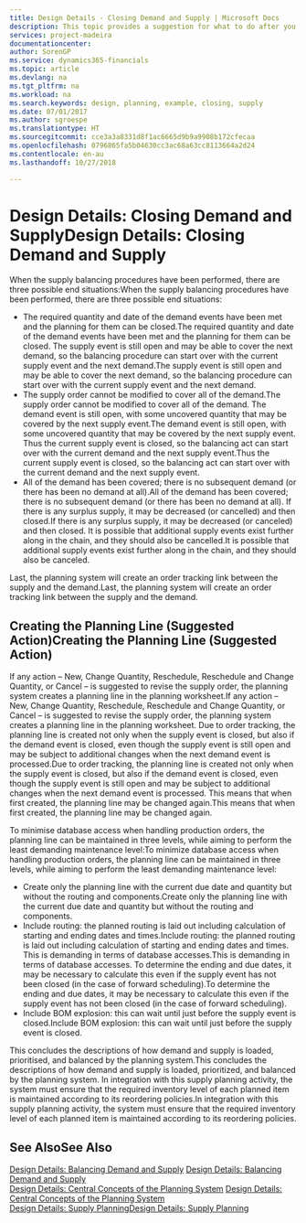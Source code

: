 ```yaml
---
title: Design Details - Closing Demand and Supply | Microsoft Docs
description: This topic provides a suggestion for what to do after you perform supply balancing procedures.
services: project-madeira
documentationcenter: 
author: SorenGP
ms.service: dynamics365-financials
ms.topic: article
ms.devlang: na
ms.tgt_pltfrm: na
ms.workload: na
ms.search.keywords: design, planning, example, closing, supply
ms.date: 07/01/2017
ms.author: sgroespe
ms.translationtype: HT
ms.sourcegitcommit: cce3a3a8331d8f1ac6665d9b9a9908b172cfecaa
ms.openlocfilehash: 0796865fa5b04630cc3ac68a63cc8113664a2d24
ms.contentlocale: en-au
ms.lasthandoff: 10/27/2018

---
```

# <a name="design-details-closing-demand-and-supply"></a><span data-ttu-id="a6d85-103">Design Details: Closing Demand and Supply</span><span class="sxs-lookup"><span data-stu-id="a6d85-103">Design Details: Closing Demand and Supply</span></span>
<span data-ttu-id="a6d85-104">When the supply balancing procedures have been performed, there are three possible end situations:</span><span class="sxs-lookup"><span data-stu-id="a6d85-104">When the supply balancing procedures have been performed, there are three possible end situations:</span></span>  
  
* <span data-ttu-id="a6d85-105">The required quantity and date of the demand events have been met and the planning for them can be closed.</span><span class="sxs-lookup"><span data-stu-id="a6d85-105">The required quantity and date of the demand events have been met and the planning for them can be closed.</span></span> <span data-ttu-id="a6d85-106">The supply event is still open and may be able to cover the next demand, so the balancing procedure can start over with the current supply event and the next demand.</span><span class="sxs-lookup"><span data-stu-id="a6d85-106">The supply event is still open and may be able to cover the next demand, so the balancing procedure can start over with the current supply event and the next demand.</span></span>  
* <span data-ttu-id="a6d85-107">The supply order cannot be modified to cover all of the demand.</span><span class="sxs-lookup"><span data-stu-id="a6d85-107">The supply order cannot be modified to cover all of the demand.</span></span> <span data-ttu-id="a6d85-108">The demand event is still open, with some uncovered quantity that may be covered by the next supply event.</span><span class="sxs-lookup"><span data-stu-id="a6d85-108">The demand event is still open, with some uncovered quantity that may be covered by the next supply event.</span></span> <span data-ttu-id="a6d85-109">Thus the current supply event is closed, so the balancing act can start over with the current demand and the next supply event.</span><span class="sxs-lookup"><span data-stu-id="a6d85-109">Thus the current supply event is closed, so the balancing act can start over with the current demand and the next supply event.</span></span>  
* <span data-ttu-id="a6d85-110">All of the demand has been covered; there is no subsequent demand (or there has been no demand at all).</span><span class="sxs-lookup"><span data-stu-id="a6d85-110">All of the demand has been covered; there is no subsequent demand (or there has been no demand at all).</span></span> <span data-ttu-id="a6d85-111">If there is any surplus supply, it may be decreased (or cancelled) and then closed.</span><span class="sxs-lookup"><span data-stu-id="a6d85-111">If there is any surplus supply, it may be decreased (or canceled) and then closed.</span></span> <span data-ttu-id="a6d85-112">It is possible that additional supply events exist further along in the chain, and they should also be cancelled.</span><span class="sxs-lookup"><span data-stu-id="a6d85-112">It is possible that additional supply events exist further along in the chain, and they should also be canceled.</span></span>  
  
<span data-ttu-id="a6d85-113">Last, the planning system will create an order tracking link between the supply and the demand.</span><span class="sxs-lookup"><span data-stu-id="a6d85-113">Last, the planning system will create an order tracking link between the supply and the demand.</span></span>  
  
## <a name="creating-the-planning-line-suggested-action"></a><span data-ttu-id="a6d85-114">Creating the Planning Line (Suggested Action)</span><span class="sxs-lookup"><span data-stu-id="a6d85-114">Creating the Planning Line (Suggested Action)</span></span>  
<span data-ttu-id="a6d85-115">If any action – New, Change Quantity, Reschedule, Reschedule and Change Quantity, or Cancel – is suggested to revise the supply order, the planning system creates a planning line in the planning worksheet.</span><span class="sxs-lookup"><span data-stu-id="a6d85-115">If any action – New, Change Quantity, Reschedule, Reschedule and Change Quantity, or Cancel – is suggested to revise the supply order, the planning system creates a planning line in the planning worksheet.</span></span> <span data-ttu-id="a6d85-116">Due to order tracking, the planning line is created not only when the supply event is closed, but also if the demand event is closed, even though the supply event is still open and may be subject to additional changes when the next demand event is processed.</span><span class="sxs-lookup"><span data-stu-id="a6d85-116">Due to order tracking, the planning line is created not only when the supply event is closed, but also if the demand event is closed, even though the supply event is still open and may be subject to additional changes when the next demand event is processed.</span></span> <span data-ttu-id="a6d85-117">This means that when first created, the planning line may be changed again.</span><span class="sxs-lookup"><span data-stu-id="a6d85-117">This means that when first created, the planning line may be changed again.</span></span>  
  
<span data-ttu-id="a6d85-118">To minimise database access when handling production orders, the planning line can be maintained in three levels, while aiming to perform the least demanding maintenance level:</span><span class="sxs-lookup"><span data-stu-id="a6d85-118">To minimize database access when handling production orders, the planning line can be maintained in three levels, while aiming to perform the least demanding maintenance level:</span></span>  
  
* <span data-ttu-id="a6d85-119">Create only the planning line with the current due date and quantity but without the routing and components.</span><span class="sxs-lookup"><span data-stu-id="a6d85-119">Create only the planning line with the current due date and quantity but without the routing and components.</span></span>  
* <span data-ttu-id="a6d85-120">Include routing: the planned routing is laid out including calculation of starting and ending dates and times.</span><span class="sxs-lookup"><span data-stu-id="a6d85-120">Include routing: the planned routing is laid out including calculation of starting and ending dates and times.</span></span> <span data-ttu-id="a6d85-121">This is demanding in terms of database accesses.</span><span class="sxs-lookup"><span data-stu-id="a6d85-121">This is demanding in terms of database accesses.</span></span> <span data-ttu-id="a6d85-122">To determine the ending and due dates, it may be necessary to calculate this even if the supply event has not been closed (in the case of forward scheduling).</span><span class="sxs-lookup"><span data-stu-id="a6d85-122">To determine the ending and due dates, it may be necessary to calculate this even if the supply event has not been closed (in the case of forward scheduling).</span></span>  
* <span data-ttu-id="a6d85-123">Include BOM explosion: this can wait until just before the supply event is closed.</span><span class="sxs-lookup"><span data-stu-id="a6d85-123">Include BOM explosion: this can wait until just before the supply event is closed.</span></span>  
  
<span data-ttu-id="a6d85-124">This concludes the descriptions of how demand and supply is loaded, prioritised, and balanced by the planning system.</span><span class="sxs-lookup"><span data-stu-id="a6d85-124">This concludes the descriptions of how demand and supply is loaded, prioritized, and balanced by the planning system.</span></span> <span data-ttu-id="a6d85-125">In integration with this supply planning activity, the system must ensure that the required inventory level of each planned item is maintained according to its reordering policies.</span><span class="sxs-lookup"><span data-stu-id="a6d85-125">In integration with this supply planning activity, the system must ensure that the required inventory level of each planned item is maintained according to its reordering policies.</span></span>  
  
## <a name="see-also"></a><span data-ttu-id="a6d85-126">See Also</span><span class="sxs-lookup"><span data-stu-id="a6d85-126">See Also</span></span>  
<span data-ttu-id="a6d85-127">[Design Details: Balancing Demand and Supply](design-details-balancing-demand-and-supply.md) </span><span class="sxs-lookup"><span data-stu-id="a6d85-127">[Design Details: Balancing Demand and Supply](design-details-balancing-demand-and-supply.md) </span></span>  
<span data-ttu-id="a6d85-128">[Design Details: Central Concepts of the Planning System](design-details-central-concepts-of-the-planning-system.md) </span><span class="sxs-lookup"><span data-stu-id="a6d85-128">[Design Details: Central Concepts of the Planning System](design-details-central-concepts-of-the-planning-system.md) </span></span>  
[<span data-ttu-id="a6d85-129">Design Details: Supply Planning</span><span class="sxs-lookup"><span data-stu-id="a6d85-129">Design Details: Supply Planning</span></span>](design-details-supply-planning.md)
